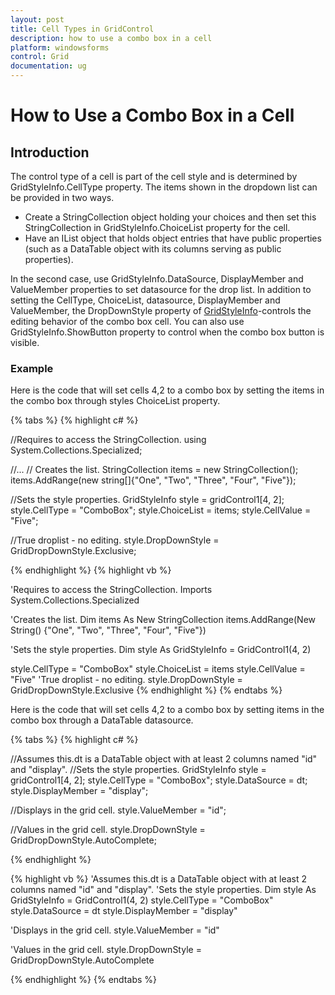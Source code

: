 ```yaml
---
layout: post
title: Cell Types in GridControl
description: how to use a combo box in a cell
platform: windowsforms
control: Grid
documentation: ug
---
```


# How to Use a Combo Box in a Cell

## Introduction

The control type of a cell is part of the cell style and is determined by GridStyleInfo.CellType property. The items shown in the dropdown list can be provided in two ways.

* Create a StringCollection object holding your choices and then set this StringCollection in GridStyleInfo.ChoiceList property for the cell. 
* Have an IList object that holds object entries that have public properties (such as a DataTable object with its columns serving as public properties).

In the second case, use GridStyleInfo.DataSource, DisplayMember and ValueMember properties to set datasource for the drop list. In addition to setting the CellType, ChoiceList, datasource, DisplayMember and ValueMember, the DropDownStyle property of [GridStyleInfo](/windowsforms/Grid/Cell-Style-Architecture#gridstyleinfo-class-overview)-controls the editing behavior of the combo box cell. You can also use GridStyleInfo.ShowButton property to control when the combo box button is visible. 

### Example

Here is the code that will set cells 4,2 to a combo box by setting the items in the combo box through styles ChoiceList property.

{% tabs %}
{% highlight c# %}

//Requires to access the StringCollection.
using System.Collections.Specialized;       

//...
// Creates the list.
StringCollection items = new StringCollection();
items.AddRange(new string[]{"One", "Two", "Three", "Four", "Five"});

//Sets the style properties.
GridStyleInfo style = gridControl1[4, 2];
style.CellType = "ComboBox";
style.ChoiceList = items;
style.CellValue = "Five";

//True droplist - no editing.
style.DropDownStyle = GridDropDownStyle.Exclusive; 

{% endhighlight  %}
{% highlight vb %}

'Requires to access the StringCollection.
Imports System.Collections.Specialized 

'Creates the list.
Dim items As New StringCollection
items.AddRange(New String() {"One", "Two", "Three", "Four", "Five"})

'Sets the style properties.
Dim style As GridStyleInfo = GridControl1(4, 2)

style.CellType = "ComboBox"
style.ChoiceList = items
style.CellValue = "Five"
'True droplist - no editing.
style.DropDownStyle = GridDropDownStyle.Exclusive 
{% endhighlight  %}
{% endtabs %}

Here is the code that will set cells 4,2 to a combo box by setting items in the combo box through a DataTable datasource.

{% tabs %}
{% highlight c# %}

//Assumes this.dt is a DataTable object with at least 2 columns named "id" and "display".
//Sets the style properties.
GridStyleInfo style = gridControl1[4, 2];
style.CellType = "ComboBox";
style.DataSource = dt;
style.DisplayMember = "display"; 

//Displays in the grid cell.
style.ValueMember = "id"; 

//Values in the grid cell.
style.DropDownStyle = GridDropDownStyle.AutoComplete;

{% endhighlight  %}

{% highlight vb %}
'Assumes this.dt is a DataTable object with at least 2 columns named "id" and "display".
'Sets the style properties.
Dim style As GridStyleInfo = GridControl1(4, 2)
style.CellType = "ComboBox"
style.DataSource = dt
style.DisplayMember = "display" 

'Displays in the grid cell.
style.ValueMember = "id" 

'Values in the grid cell.
style.DropDownStyle = GridDropDownStyle.AutoComplete

{% endhighlight  %}
{% endtabs %}
